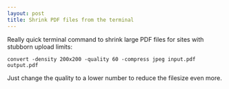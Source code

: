 ```yaml
---
layout: post
title: Shrink PDF files from the terminal
---
```

Really quick terminal command to shrink large PDF files for sites with stubborn upload limits:

`convert -density 200x200 -quality 60 -compress jpeg input.pdf output.pdf`

Just change the quality to a lower number to reduce the filesize even more. 


